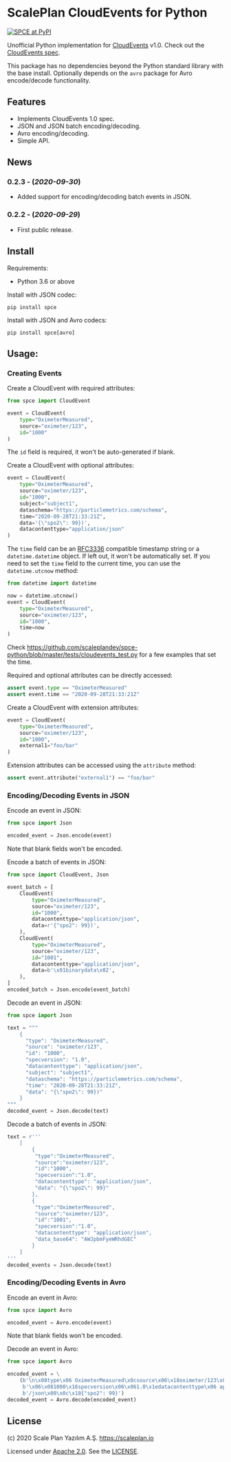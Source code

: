 # ScalePlan CloudEvents for Python

[![SPCE at PyPI](https://img.shields.io/pypi/v/spce.svg?maxAge=2592)](https://pypi.python.org/pypi/spce)

Unofficial Python implementation for [CloudEvents](https://cloudevents.io/) v1.0.
Check out the [CloudEvents spec](https://github.com/cloudevents/spec/blob/v1.0/spec.md).

This package has no dependencies beyond the Python standard library with the base install.
Optionally depends on the `avro` package for Avro encode/decode functionality.

## Features

* Implements CloudEvents 1.0 spec.
* JSON and JSON batch encoding/decoding.
* Avro encoding/decoding.
* Simple API.

## News

### 0.2.3 - (*2020-09-30*)

* Added support for encoding/decoding batch events in JSON.  

### 0.2.2 - (*2020-09-29*)

* First public release. 

## Install

Requirements:

* Python 3.6 or above

Install with JSON codec:
    
    pip install spce
    
Install with JSON and Avro codecs:

    pip install spce[avro]
    
## Usage:

### Creating Events

Create a CloudEvent with required attributes:

```python
from spce import CloudEvent

event = CloudEvent(
    type="OximeterMeasured",
    source="oximeter/123",
    id="1000"
)
```

The `id` field is required, it won't be auto-generated if blank.

Create a CloudEvent with optional attributes:

```python
event = CloudEvent(
    type="OximeterMeasured",
    source="oximeter/123",
    id="1000",
    subject="subject1",
    dataschema="https://particlemetrics.com/schema",
    time="2020-09-28T21:33:21Z",
    data='{\"spo2\": 99})',
    datacontenttype="application/json"
)
```

The `time` field can be an [RFC3336](https://tools.ietf.org/html/rfc3339) compatible timestamp string or a `datetime.datetime` object.
If left out, it won't be automatically set. If you need to set the `time` field to the current time,
you can use the `datetime.utcnow` method:

```python
from datetime import datetime

now = datetime.utcnow()
event = CloudEvent(
    type="OximeterMeasured",
    source="oximeter/123",
    id="1000",
    time=now
)
```

Check https://github.com/scaleplandev/spce-python/blob/master/tests/cloudevents_test.py for a few examples that set the time.

Required and optional attributes can be directly accessed:

```python
assert event.type == "OximeterMeasured" 
assert event.time == "2020-09-28T21:33:21Z" 
```

Create a CloudEvent with extension attributes:

```python
event = CloudEvent(
    type="OximeterMeasured",
    source="oximeter/123",
    id="1000",
    external1="foo/bar"
)
```

Extension attributes can be accessed using the `attribute` method:

```python
assert event.attribute("external1") == "foo/bar" 
```

### Encoding/Decoding Events in JSON

Encode an event in JSON:

```python
from spce import Json

encoded_event = Json.encode(event)
```

Note that blank fields won't be encoded.

Encode a batch of events in JSON:

```python
from spce import CloudEvent, Json

event_batch = [
    CloudEvent(
        type="OximeterMeasured",
        source="oximeter/123",
        id="1000",
        datacontenttype="application/json",
        data=r'{"spo2": 99})',
    ),
    CloudEvent(
        type="OximeterMeasured",
        source="oximeter/123",
        id="1001",
        datacontenttype="application/json",
        data=b'\x01binarydata\x02',
    ),
]
encoded_batch = Json.encode(event_batch)
```

Decode an event in JSON:

```python
from spce import Json

text = """
    {
      "type": "OximeterMeasured",
      "source": "oximeter/123",
      "id": "1000",
      "specversion": "1.0",
      "datacontenttype": "application/json",
      "subject": "subject1",
      "dataschema": "https://particlemetrics.com/schema",
      "time": "2020-09-28T21:33:21Z",
      "data": "{\"spo2\": 99})"
    }
"""
decoded_event = Json.decode(text) 
```

Decode a batch of events in JSON:

```python
text = r'''
    [
        {
         "type":"OximeterMeasured",
         "source":"oximeter/123",
         "id":"1000",
         "specversion":"1.0",
         "datacontenttype": "application/json",
         "data": "{\"spo2\": 99}"
        },
        {
         "type":"OximeterMeasured",
         "source":"oximeter/123",
         "id":"1001",
         "specversion":"1.0",
         "datacontenttype": "application/json",
         "data_base64": "AWJpbmFyeWRhdGEC"
        }
    ]
'''
decoded_events = Json.decode(text) 
```

### Encoding/Decoding Events in Avro

Encode an event in Avro:

```python
from spce import Avro

encoded_event = Avro.encode(event)
```

Note that blank fields won't be encoded.

Decode an event in Avro:

```python
from spce import Avro

encoded_event = \
    (b'\n\x08type\x06 OximeterMeasured\x0csource\x06\x18oximeter/123\x04id'
     b'\x06\x081000\x16specversion\x06\x061.0\x1edatacontenttype\x06 application'
     b'/json\x00\x0c\x18{"spo2": 99}')
decoded_event = Avro.decode(encoded_event) 
```

## License

(c) 2020 Scale Plan Yazılım A.Ş. https://scaleplan.io

Licensed under [Apache 2.0](LICENSE). See the [LICENSE](LICENSE).

